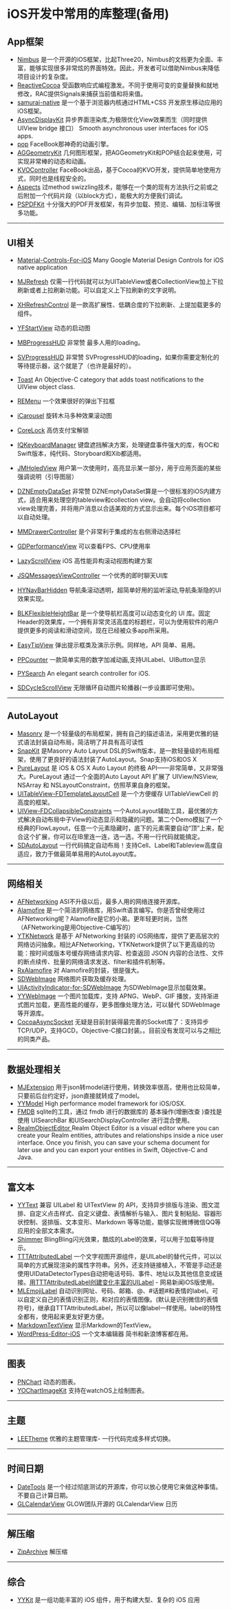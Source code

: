 # iOS开发中常用的库整理(备用)
## App框架
* [Nimbus](https://github.com/jverkoey/nimbus) 是一个开源的iOS框架，比起Three20，Nimbus的文档更为全面、丰富，能够实现很多非常炫的界面特效。因此，开发者可以借助Nimbus来降低项目设计的复杂度。
* [ReactiveCocoa](https://github.com/ReactiveCocoa/ReactiveCocoa) 受函数响应式编程激发。不同于使用可变的变量替换和就地修改，RAC提供Signals来捕获当前值和将来值。
* [samurai-native](https://github.com/hackers-painters/samurai-native) 是一个基于浏览器内核通过HTML+CSS 开发原生移动应用的iOS框架。
* [AsyncDisplayKit](https://github.com/facebook/AsyncDisplayKit) 异步界面渲染库,为极限优化View效果而生（同时提供 UIView bridge 接口） Smooth asynchronous user interfaces for iOS apps.
* [pop](https://github.com/facebook/pop) FaceBook那神奇的动画引擎。
* [AGGeometryKit](https://github.com/hfossli/AGGeometryKit) 几何图形框架，把AGGeometryKit和POP结合起来使用，可实现非常棒的动态和动画。
* [KVOController](https://github.com/facebook/KVOController) FaceBook出品，基于Cocoa的KVO开发，提供简单地使用方式，同时也是线程安全的。
* [Aspects](https://github.com/steipete/Aspects) 过method swizzling技术，能够在一个类的现有方法执行之前或之后附加一个代码片段（以block方式），能极大的方便我们调试。
* [PSPDFKit](https://github.com/PSPDFKit/PSPDFKit-Demo) 十分强大的PDF开发框架，有异步加载、预览、编辑、加标注等很多功能。

---

## UI相关
* [Material-Controls-For-iOS](https://github.com/fpt-software/Material-Controls-For-iOS) Many Google Material Design Controls for iOS native application
* [MJRefresh](https://github.com/CoderMJLee/MJRefresh) 仅需一行代码就可以为UITableView或者CollectionView加上下拉刷新或者上拉刷新功能。可以自定义上下拉刷新的文字说明。
* [XHRefreshControl](https://github.com/xhzengAIB/XHRefreshControl) 是一款高扩展性、低耦合度的下拉刷新、上提加载更多的组件。
* [YFStartView](https://github.com/yeziahehe/YFStartView) 动态的启动图
* [MBProgressHUD](https://github.com/jdg/MBProgressHUD) 非常赞 最多人用的loading。
* [SVProgressHUD](https://github.com/SVProgressHUD/SVProgressHUD) 非常赞 SVProgressHUD的loading，如果你需要定制化的等待提示器，这个就是了（也许是最好的）。
* [Toast](https://github.com/scalessec/Toast) An Objective-C category that adds toast notifications to the UIView object class.
* [REMenu](https://github.com/romaonthego/REMenu) 一个效果很好的弹出下拉框
* [iCarousel](https://github.com/nicklockwood/iCarousel) 旋转木马多种效果滚动图
* [CoreLock](https://github.com/CharlinFeng/CoreLock) 高仿支付宝解锁
* [IQKeyboardManager](https://github.com/hackiftekhar/IQKeyboardManager) 键盘遮挡解决方案，处理键盘事件强大的库，有OC和Swift版本，纯代码、Storyboard和Xib都适用。
* [JMHoledView](https://github.com/leverdeterre/JMHoledView) 用户第一次使用时，高亮显示某一部分，用于应用页面的某些强调说明（引导图层）
* [DZNEmptyDataSet](https://github.com/dzenbot/DZNEmptyDataSet) 非常赞 DZNEmptyDataSet算是一个很标准的iOS内建方式，适合用来处理空的tableview和collection view。会自动将collection view处理完善，并将用户消息以合适美观的方式显示出来。每个iOS项目都可以自动处理。
* [MMDrawerController](https://github.com/mutualmobile/MMDrawerController) 是个非常利于集成的左右侧滑动选择栏

* [GDPerformanceView](https://github.com/dani-gavrilov/GDPerformanceView-Swift) 可以查看FPS、CPU使用率
* [LazyScrollView](https://github.com/alibaba/LazyScrollView) iOS 高性能异构滚动视图构建方案
* [JSQMessagesViewController](https://github.com/jessesquires/JSQMessagesViewController) 一个优秀的即时聊天UI库
* [HYNavBarHidden](https://github.com/HelloYeah/HYNavBarHidden) 导航条滚动透明，超简单好用的监听滚动,导航条渐隐的UI效果实现。
* [BLKFlexibleHeightBar](https://github.com/bryankeller/BLKFlexibleHeightBar) 是一个使导航栏高度可以动态变化的 UI 库。固定Header的效果库，一个拥有非常灵活高度的标题栏，可以为使用软件的用户提供更多的阅读和滑动空间，现在已经被众多app所采用。
* [EasyTipView](https://github.com/teodorpatras/EasyTipView) 弹出提示框类及演示示例。同样地，API 简单、易用。
* [PPCounter](https://github.com/jkpang/PPCounter) 一款简单实用的数字加减动画,支持UILabel、UIButton显示
* [PYSearch](https://github.com/iphone5solo/PYSearch) An elegant search controller for iOS.
* [SDCycleScrollView](https://github.com/gsdios/SDCycleScrollView) 无限循环自动图片轮播器(一步设置即可使用)。

---

## AutoLayout
* [Masonry](https://github.com/SnapKit/Masonry) 是一个轻量级的布局框架，拥有自己的描述语法，采用更优雅的链式语法封装自动布局，简洁明了并具有高可读性
* [SnapKit](https://github.com/SnapKit/SnapKit) 是Masonry Auto Layout DSL的Swift版本，是一款轻量级的布局框架，使用了更良好的语法封装了AutoLayout。Snap支持iOS和OS X
* [PureLayout](https://github.com/PureLayout/PureLayout) 是 iOS & OS X Auto Layout 的终极 API——非常简单，又非常强大。PureLayout 通过一个全面的Auto Layout API 扩展了 UIView/NSView, NSArray 和 NSLayoutConstraint，仿照苹果自身的框架。
* [UITableView-FDTemplateLayoutCell](https://github.com/forkingdog/UITableView-FDTemplateLayoutCell) 是一个方便缓存 UITableViewCell 的高度的框架。
* [UIView-FDCollapsibleConstraints](https://github.com/forkingdog/UIView-FDCollapsibleConstraints) 一个AutoLayout辅助工具，最优雅的方式解决自动布局中子View的动态显示和隐藏的问题。第二个Demo模拟了一个经典的FlowLayout，任意一个元素隐藏时，底下的元素需要自动“顶”上来，配合这个扩展，你可以在IB里连一连，选一选，不用一行代码就能搞定。
* [SDAutoLayout](https://github.com/gsdios/SDAutoLayout) 一行代码搞定自动布局！支持Cell、Label和Tableview高度自适应，致力于做最简单易用的AutoLayout库。

---

## 网络相关
* [AFNetworking](https://github.com/AFNetworking/AFNetworking) ASI不升级以后，最多人用的网络连接开源库。
* [Alamofire](https://github.com/Alamofire/Alamofire) 是一个简洁的网络库，用Swift语言编写。你是否曾经使用过AFNetworking呢？Alamofire是它的小弟。更年轻更时尚，当然（AFNetworking是用Objective-C编写的）
* [YTKNetwork](https://github.com/yuantiku/YTKNetwork) 是基于 AFNetworking 封装的 iOS网络库，提供了更高层次的网络访问抽象。相比AFNetworking，YTKNetwork提供了以下更高级的功能：按时间或版本号缓存网络请求内容、检查返回 JSON 内容的合法性、文件的断点续传、批量的网络请求发送、filter和插件机制等。
* [RxAlamofire](https://github.com/RxSwiftCommunity/RxAlamofire) 对 Alamofire的封装，很是强大。
* [SDWebImage](https://github.com/rs/SDWebImage) 网络图片获取及缓存处理。
* [UIActivityIndicator-for-SDWebImage](https://github.com/JJSaccolo/UIActivityIndicator-for-SDWebImage) 为SDWebImage显示加载效果。
* [YYWebImage](https://github.com/ibireme/YYWebImage) 一个图片加载库，支持 APNG、WebP、GIF 播放，支持渐进式图片加载，更高性能的缓存，更多图像处理方法，可以替代 SDWebImage 等开源库。
* [CocoaAsyncSocket](https://github.com/robbiehanson/CocoaAsyncSocket) 无疑是目前封装得最完善的Socket库了：支持异步TCP/UDP，支持GCD，Objective-C接口封装。。目前没有发现可以与之相比的同类产品。

---

## 数据处理相关
* [MJExtension](https://github.com/CoderMJLee/MJExtension) 用于json转model进行使用，转换效率很高，使用也比较简单，只要前后台约定好，json直接就转成了model。
* [YYModel](https://github.com/ibireme/YYModel) High performance model framework for iOS/OSX.
* [FMDB](https://github.com/ccgus/fmdb) sqlite的工具，通过 fmdb 进行的数据库的 基本操作(增删改查 )查找是使用 UISearchBar 和UISearchDisplayController 进行混合使用。
* [RealmObjectEditor ](https://realm.io/docs/objc/latest/#getting-started) Realm Object Editor is a visual editor where you can create your Realm entities, attributes and relationships inside a nice user interface. Once you finish, you can save your schema document for later use and you can export your entities in Swift, Objective-C and Java.

---

## 富文本
* [YYText](https://github.com/ibireme/YYText) 兼容 UILabel 和 UITextView 的 API，支持异步排版与渲染、图文混排、自定义点击样式、自定义键盘、表情解析与输入、图片复制粘贴、容器形状控制、竖排版、文本变形、Markdown 等等功能，能够实现微博微信QQ等应用的全部文本需求。
* [Shimmer](https://github.com/facebook/Shimmer) BlingBling闪光效果，酷炫的Label的效果，可以用于加载等待提示。
* [TTTAttributedLabel](https://github.com/TTTAttributedLabel/TTTAttributedLabel) 一个文字视图开源组件，是UILabel的替代元件，可以以简单的方式展现渲染的属性字符串。另外，还支持链接植入，不管是手动还是使用UIDataDetectorTypes自动把电话号码、事件、地址以及其他信息变成链接。[用TTTAttributedLabel创建变化丰富的UILabel](http://blog.csdn.net/prevention/article/details/9998575) - 网易新闻iOS版使用。
* [MLEmojiLabel](https://github.com/molon/MLEmojiLabel) 自动识别网址、号码、邮箱、@、#话题#和表情的label。可以自定义自己的表情识别正则，和对应的表情图像。(默认是识别微信的表情符号)，继承自TTTAttributedLabel，所以可以像label一样使用。label的特性全都有，使用起来更友好更方便。
* [MarkdownTextView](https://github.com/indragiek/MarkdownTextView) 显示Markdown的TextView。
* [WordPress-Editor-iOS](https://github.com/wordpress-mobile/WordPress-Editor-iOS) 一个文本编辑器 简书和新浪博客都在用。


---

## 图表
* [PNChart](https://github.com/kevinzhow/PNChart) 动态的图表。
* [YOChartImageKit](https://github.com/yasuoza/YOChartImageKit) 支持在watchOS上绘制图表。


---

## 主题
* [LEETheme](https://github.com/lixiang1994/LEETheme) 优雅的主题管理库- 一行代码完成多样式切换。

---

## 时间日期

* [DateTools](https://github.com/MatthewYork/DateTools) 是一个经过彻底测试的开源库，你可以放心使用它来做这种事情。不要自己计算日期。
* [GLCalendarView](http://tech.glowing.com/cn/glcalendarview-a-fully-customizable-date-range-picker/) GLOW团队开源的 GLCalendarView 日历

---
## 解压缩
* [ZipArchive](https://github.com/mattconnolly/ZipArchive) 解压缩

---

## 综合
* [YYKit](https://github.com/ibireme/YYKit) 是一组功能丰富的 iOS 组件，用于构建大型、复杂的 iOS 应用